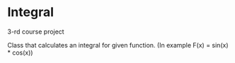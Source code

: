 # Integral
3-rd course project

Class that calculates an integral for given function. (In example F(x) = sin(x) * cos(x))
